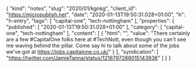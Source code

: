 {
  "kind": "notes",
  "slug": "2020/01/kgnkg",
  "client_id": "https://micropublish.net",
  "date": "2020-01-13T19:50:31.028+01:00",
  "h": "h-entry",
  "tags": [
    "capital-one",
    "tech-nottingham"
  ],
  "properties": {
    "published": [
      "2020-01-13T19:50:31.028+01:00"
    ],
    "category": [
      "capital-one",
      "tech-nottingham"
    ],
    "content": [
      {
        "html": "",
        "value": "There certainly are a few #CapitalOne folks here at #TechNott, even though you can't see me waving behind the pillar. Come say hi to talk about some of the jobs we've got at https://jobs.capitalone.co.uk/"
      }
    ],
    "syndication": [
      "https://twitter.com/JamieTanna/status/1216797286015143936"
    ]
  }
}
